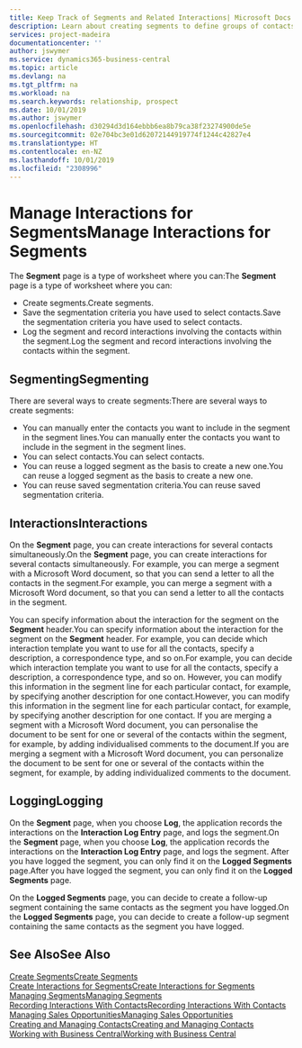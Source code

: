```yaml
---
title: Keep Track of Segments and Related Interactions| Microsoft Docs
description: Learn about creating segments to define groups of contacts and specifying interactions for segments.
services: project-madeira
documentationcenter: ''
author: jswymer
ms.service: dynamics365-business-central
ms.topic: article
ms.devlang: na
ms.tgt_pltfrm: na
ms.workload: na
ms.search.keywords: relationship, prospect
ms.date: 10/01/2019
ms.author: jswymer
ms.openlocfilehash: d30294d3d164ebbb6ea8b79ca38f23274900de5e
ms.sourcegitcommit: 02e704bc3e01d62072144919774f1244c42827e4
ms.translationtype: HT
ms.contentlocale: en-NZ
ms.lasthandoff: 10/01/2019
ms.locfileid: "2308996"
---
```

# <a name="manage-interactions-for-segments"></a><span data-ttu-id="8e780-103">Manage Interactions for Segments</span><span class="sxs-lookup"><span data-stu-id="8e780-103">Manage Interactions for Segments</span></span>
<span data-ttu-id="8e780-104">The **Segment** page is a type of worksheet where you can:</span><span class="sxs-lookup"><span data-stu-id="8e780-104">The **Segment** page is a type of worksheet where you can:</span></span>

* <span data-ttu-id="8e780-105">Create segments.</span><span class="sxs-lookup"><span data-stu-id="8e780-105">Create segments.</span></span>
* <span data-ttu-id="8e780-106">Save the segmentation criteria you have used to select contacts.</span><span class="sxs-lookup"><span data-stu-id="8e780-106">Save the segmentation criteria you have used to select contacts.</span></span>
* <span data-ttu-id="8e780-107">Log the segment and record interactions involving the contacts within the segment.</span><span class="sxs-lookup"><span data-stu-id="8e780-107">Log the segment and record interactions involving the contacts within the segment.</span></span>

## <a name="segmenting"></a><span data-ttu-id="8e780-108">Segmenting</span><span class="sxs-lookup"><span data-stu-id="8e780-108">Segmenting</span></span>
<span data-ttu-id="8e780-109">There are several ways to create segments:</span><span class="sxs-lookup"><span data-stu-id="8e780-109">There are several ways to create segments:</span></span>

* <span data-ttu-id="8e780-110">You can manually enter the contacts you want to include in the segment in the segment lines.</span><span class="sxs-lookup"><span data-stu-id="8e780-110">You can manually enter the contacts you want to include in the segment in the segment lines.</span></span>
* <span data-ttu-id="8e780-111">You can select contacts.</span><span class="sxs-lookup"><span data-stu-id="8e780-111">You can select contacts.</span></span>
* <span data-ttu-id="8e780-112">You can reuse a logged segment as the basis to create a new one.</span><span class="sxs-lookup"><span data-stu-id="8e780-112">You can reuse a logged segment as the basis to create a new one.</span></span>
* <span data-ttu-id="8e780-113">You can reuse saved segmentation criteria.</span><span class="sxs-lookup"><span data-stu-id="8e780-113">You can reuse saved segmentation criteria.</span></span>

## <a name="interactions"></a><span data-ttu-id="8e780-114">Interactions</span><span class="sxs-lookup"><span data-stu-id="8e780-114">Interactions</span></span>
<span data-ttu-id="8e780-115">On the **Segment** page, you can create interactions for several contacts simultaneously.</span><span class="sxs-lookup"><span data-stu-id="8e780-115">On the **Segment** page, you can create interactions for several contacts simultaneously.</span></span> <span data-ttu-id="8e780-116">For example, you can merge a segment with a Microsoft Word document, so that you can send a letter to all the contacts in the segment.</span><span class="sxs-lookup"><span data-stu-id="8e780-116">For example, you can merge a segment with a Microsoft Word document, so that you can send a letter to all the contacts in the segment.</span></span>

<span data-ttu-id="8e780-117">You can specify information about the interaction for the segment on the **Segment** header.</span><span class="sxs-lookup"><span data-stu-id="8e780-117">You can specify information about the interaction for the segment on the **Segment** header.</span></span> <span data-ttu-id="8e780-118">For example, you can decide which interaction template you want to use for all the contacts, specify a description, a correspondence type, and so on.</span><span class="sxs-lookup"><span data-stu-id="8e780-118">For example, you can decide which interaction template you want to use for all the contacts, specify a description, a correspondence type, and so on.</span></span> <span data-ttu-id="8e780-119">However, you can modify this information in the segment line for each particular contact, for example, by specifying another description for one contact.</span><span class="sxs-lookup"><span data-stu-id="8e780-119">However, you can modify this information in the segment line for each particular contact, for example, by specifying another description for one contact.</span></span> <span data-ttu-id="8e780-120">If you are merging a segment with a Microsoft Word document, you can personalise the document to be sent for one or several of the contacts within the segment, for example, by adding individualised comments to the document.</span><span class="sxs-lookup"><span data-stu-id="8e780-120">If you are merging a segment with a Microsoft Word document, you can personalize the document to be sent for one or several of the contacts within the segment, for example, by adding individualized comments to the document.</span></span>

## <a name="logging"></a><span data-ttu-id="8e780-121">Logging</span><span class="sxs-lookup"><span data-stu-id="8e780-121">Logging</span></span>
<span data-ttu-id="8e780-122">On the **Segment** page, when you choose **Log**, the application records the interactions on the **Interaction Log Entry** page, and logs the segment.</span><span class="sxs-lookup"><span data-stu-id="8e780-122">On the **Segment** page, when you choose **Log**, the application records the interactions on the **Interaction Log Entry** page, and logs the segment.</span></span> <span data-ttu-id="8e780-123">After you have logged the segment, you can only find it on the **Logged Segments** page.</span><span class="sxs-lookup"><span data-stu-id="8e780-123">After you have logged the segment, you can only find it on the **Logged Segments** page.</span></span>

<span data-ttu-id="8e780-124">On the **Logged Segments** page, you can decide to create a follow-up segment containing the same contacts as the segment you have logged.</span><span class="sxs-lookup"><span data-stu-id="8e780-124">On the **Logged Segments** page, you can decide to create a follow-up segment containing the same contacts as the segment you have logged.</span></span>

## <a name="see-also"></a><span data-ttu-id="8e780-125">See Also</span><span class="sxs-lookup"><span data-stu-id="8e780-125">See Also</span></span>
[<span data-ttu-id="8e780-126">Create Segments</span><span class="sxs-lookup"><span data-stu-id="8e780-126">Create Segments</span></span>](marketing-how-create-segment.md)  
[<span data-ttu-id="8e780-127">Create Interactions for Segments</span><span class="sxs-lookup"><span data-stu-id="8e780-127">Create Interactions for Segments</span></span>](marketing-how-create-interactions.md)  
[<span data-ttu-id="8e780-128">Managing Segments</span><span class="sxs-lookup"><span data-stu-id="8e780-128">Managing Segments</span></span>](marketing-segments.md)  
[<span data-ttu-id="8e780-129">Recording Interactions With Contacts</span><span class="sxs-lookup"><span data-stu-id="8e780-129">Recording Interactions With Contacts</span></span>](marketing-interactions.md)  
[<span data-ttu-id="8e780-130">Managing Sales Opportunities</span><span class="sxs-lookup"><span data-stu-id="8e780-130">Managing Sales Opportunities</span></span>](marketing-manage-sales-opportunities.md)  
[<span data-ttu-id="8e780-131">Creating and Managing Contacts</span><span class="sxs-lookup"><span data-stu-id="8e780-131">Creating and Managing Contacts</span></span>](marketing-contacts.md)  
[<span data-ttu-id="8e780-132">Working with Business Central</span><span class="sxs-lookup"><span data-stu-id="8e780-132">Working with Business Central</span></span>](ui-work-product.md)
